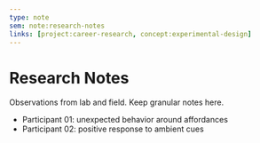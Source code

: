 ```yaml
---
type: note
sem: note:research-notes
links: [project:career-research, concept:experimental-design]
---
```


# Research Notes

Observations from lab and field. Keep granular notes here.

- Participant 01: unexpected behavior around affordances
- Participant 02: positive response to ambient cues
